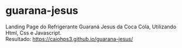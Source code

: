 # guarana-jesus

Landing Page do Refrigerante Guaraná Jesus da Coca Cola, Utilizando Html, Css e Javascript. <br/>
Resultado: https://caiohps3.github.io/guarana-jesus/
